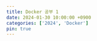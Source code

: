 ```yaml
---
title: Docker 공부 1
date: 2024-01-30 10:00:00 +0900
categories: ['2024', 'Docker']
pin: true
---
```


